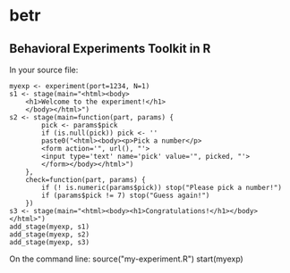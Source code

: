 betr
====

Behavioral Experiments Toolkit in R
-----------------------------------

In your source file:

	myexp <- experiment(port=1234, N=1)
	s1 <- stage(main="<html><body>
		<h1>Welcome to the experiment!</h1>
		</body></html>")
	s2 <- stage(main=function(part, params) {
			pick <- params$pick
			if (is.null(pick)) pick <- ''
			paste0("<html><body><p>Pick a number</p>
			<form action='", url(), "'>
			<input type='text' name='pick' value='", picked, "'>
			</form></body></html>")
		},
		check=function(part, params) {
			if (! is.numeric(params$pick)) stop("Please pick a number!")
			if (params$pick != 7) stop("Guess again!")
		})
	s3 <- stage(main="<html><body><h1>Congratulations!</h1></body></html>")
	add_stage(myexp, s1)
	add_stage(myexp, s2)
	add_stage(myexp, s3)
	
On the command line:
	source("my-experiment.R")
	start(myexp)
